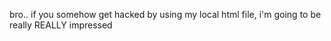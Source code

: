 bro.. if you somehow get hacked by using my local html file, i'm going to be really REALLY impressed
